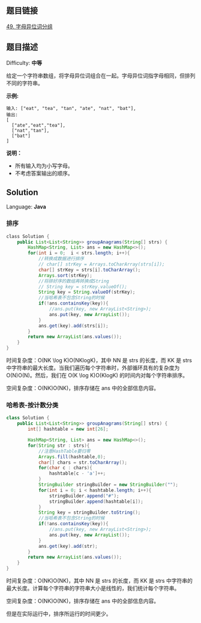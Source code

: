 ## 题目链接

[49\. 字母异位词分组](https://leetcode-cn.com/problems/group-anagrams/)

## 题目描述

Difficulty: **中等**

给定一个字符串数组，将字母异位词组合在一起。字母异位词指字母相同，但排列不同的字符串。

**示例:**

```
输入: ["eat", "tea", "tan", "ate", "nat", "bat"],
输出:
[
  ["ate","eat","tea"],
  ["nat","tan"],
  ["bat"]
]
```

**说明：**

* 所有输入均为小写字母。
* 不考虑答案输出的顺序。

## Solution

Language: **Java**

### 排序

```java
​class Solution {
    public List<List<String>> groupAnagrams(String[] strs) {
        HashMap<String, List> ans = new HashMap<>();
        for(int i = 0;  i < strs.length; i++){
            //转换成数据进行排序
            // char[] strKey = Arrays.toCharArray(strs[i]);
            char[] strKey = strs[i].toCharArray();
            Arrays.sort(strKey);
            //将排好序的数组再转换成String
            // String key = strKey.valueOf();
            String key = String.valueOf(strKey);
            //当哈希表不包含String的时候
            if(!ans.containsKey(key)){
                //ans.put(key, new ArrayList<String>);
                ans.put(key, new ArrayList());
            }
            ans.get(key).add(strs[i]);
        }
        return new ArrayList(ans.values());
    }
}
```

时间复杂度：O(NK \log K)O(NKlogK)，其中 NN 是 strs 的长度，而 KK 是 strs 中字符串的最大长度。当我们遍历每个字符串时，外部循环具有的复杂度为 O(N)O(N)。然后，我们在 O(K \log K)O(KlogK) 的时间内对每个字符串排序。

空间复杂度：O(NK)O(NK)，排序存储在 ans 中的全部信息内容。

### 哈希表-按计数分类

```java
class Solution {
    public List<List<String>> groupAnagrams(String[] strs) {
        int[] hashtable = new int[26];

        HashMap<String, List> ans = new HashMap<>();
        for(String str : strs){
            //注意HashTable要归零
            Arrays.fill(hashtable,0);
            char[] chars = str.toCharArray();
            for(char c : chars){
                hashtable[c - 'a']++;
            }
            StringBuilder stringBuilder = new StringBuilder("");
            for(int i = 0; i < hashtable.length; i++){
                stringBuilder.append("#");
                stringBuilder.append(hashtable[i]);
            }
            String key = stringBuilder.toString();
            //当哈希表不包含String的时候
            if(!ans.containsKey(key)){
                //ans.put(key, new ArrayList<String>);
                ans.put(key, new ArrayList());
            }
            ans.get(key).add(str);
        }
        return new ArrayList(ans.values());
    }
}
```

时间复杂度：O(NK)O(NK)，其中 NN 是 strs 的长度，而 KK 是 strs 中字符串的最大长度。计算每个字符串的字符串大小是线性的，我们统计每个字符串。

空间复杂度：O(NK)O(NK)，排序存储在 ans 中的全部信息内容。

但是在实际运行中，排序所运行的时间更少。